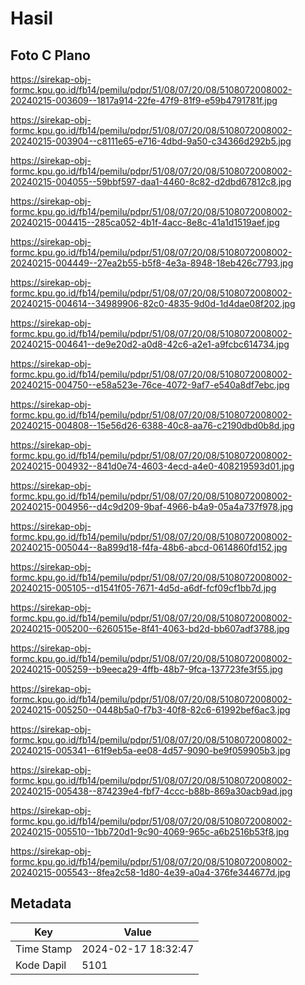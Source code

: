 # Hasil

## Foto C Plano

https://sirekap-obj-formc.kpu.go.id/fb14/pemilu/pdpr/51/08/07/20/08/5108072008002-20240215-003609--1817a914-22fe-47f9-81f9-e59b4791781f.jpg

https://sirekap-obj-formc.kpu.go.id/fb14/pemilu/pdpr/51/08/07/20/08/5108072008002-20240215-003904--c8111e65-e716-4dbd-9a50-c34366d292b5.jpg

https://sirekap-obj-formc.kpu.go.id/fb14/pemilu/pdpr/51/08/07/20/08/5108072008002-20240215-004055--59bbf597-daa1-4460-8c82-d2dbd67812c8.jpg

https://sirekap-obj-formc.kpu.go.id/fb14/pemilu/pdpr/51/08/07/20/08/5108072008002-20240215-004415--285ca052-4b1f-4acc-8e8c-41a1d1519aef.jpg

https://sirekap-obj-formc.kpu.go.id/fb14/pemilu/pdpr/51/08/07/20/08/5108072008002-20240215-004449--27ea2b55-b5f8-4e3a-8948-18eb426c7793.jpg

https://sirekap-obj-formc.kpu.go.id/fb14/pemilu/pdpr/51/08/07/20/08/5108072008002-20240215-004614--34989906-82c0-4835-9d0d-1d4dae08f202.jpg

https://sirekap-obj-formc.kpu.go.id/fb14/pemilu/pdpr/51/08/07/20/08/5108072008002-20240215-004641--de9e20d2-a0d8-42c6-a2e1-a9fcbc614734.jpg

https://sirekap-obj-formc.kpu.go.id/fb14/pemilu/pdpr/51/08/07/20/08/5108072008002-20240215-004750--e58a523e-76ce-4072-9af7-e540a8df7ebc.jpg

https://sirekap-obj-formc.kpu.go.id/fb14/pemilu/pdpr/51/08/07/20/08/5108072008002-20240215-004808--15e56d26-6388-40c8-aa76-c2190dbd0b8d.jpg

https://sirekap-obj-formc.kpu.go.id/fb14/pemilu/pdpr/51/08/07/20/08/5108072008002-20240215-004932--841d0e74-4603-4ecd-a4e0-408219593d01.jpg

https://sirekap-obj-formc.kpu.go.id/fb14/pemilu/pdpr/51/08/07/20/08/5108072008002-20240215-004956--d4c9d209-9baf-4966-b4a9-05a4a737f978.jpg

https://sirekap-obj-formc.kpu.go.id/fb14/pemilu/pdpr/51/08/07/20/08/5108072008002-20240215-005044--8a899d18-f4fa-48b6-abcd-0614860fd152.jpg

https://sirekap-obj-formc.kpu.go.id/fb14/pemilu/pdpr/51/08/07/20/08/5108072008002-20240215-005105--d1541f05-7671-4d5d-a6df-fcf09cf1bb7d.jpg

https://sirekap-obj-formc.kpu.go.id/fb14/pemilu/pdpr/51/08/07/20/08/5108072008002-20240215-005200--6260515e-8f41-4063-bd2d-bb607adf3788.jpg

https://sirekap-obj-formc.kpu.go.id/fb14/pemilu/pdpr/51/08/07/20/08/5108072008002-20240215-005259--b9eeca29-4ffb-48b7-9fca-137723fe3f55.jpg

https://sirekap-obj-formc.kpu.go.id/fb14/pemilu/pdpr/51/08/07/20/08/5108072008002-20240215-005250--0448b5a0-f7b3-40f8-82c6-61992bef6ac3.jpg

https://sirekap-obj-formc.kpu.go.id/fb14/pemilu/pdpr/51/08/07/20/08/5108072008002-20240215-005341--61f9eb5a-ee08-4d57-9090-be9f059905b3.jpg

https://sirekap-obj-formc.kpu.go.id/fb14/pemilu/pdpr/51/08/07/20/08/5108072008002-20240215-005438--874239e4-fbf7-4ccc-b88b-869a30acb9ad.jpg

https://sirekap-obj-formc.kpu.go.id/fb14/pemilu/pdpr/51/08/07/20/08/5108072008002-20240215-005510--1bb720d1-9c90-4069-965c-a6b2516b53f8.jpg

https://sirekap-obj-formc.kpu.go.id/fb14/pemilu/pdpr/51/08/07/20/08/5108072008002-20240215-005543--8fea2c58-1d80-4e39-a0a4-376fe344677d.jpg


## Metadata

| Key        | Value               |
| ---------- | ------------------- |
| Time Stamp | 2024-02-17 18:32:47 |
| Kode Dapil | 5101                |



